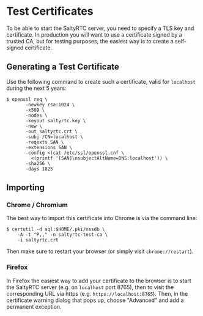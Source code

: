 # Test Certificates

To be able to start the SaltyRTC server, you need to specify a TLS key and
certificate. In production you will want to use a certificate signed by a
trusted CA, but for testing purposes, the easiest way is to create a
self-signed certificate.

## Generating a Test Certificate

Use the following command to create such a certificate, valid for `localhost`
during the next 5 years:

    $ openssl req \
           -newkey rsa:1024 \
           -x509 \
           -nodes \
           -keyout saltyrtc.key \
           -new \
           -out saltyrtc.crt \
           -subj /CN=localhost \
           -reqexts SAN \
           -extensions SAN \
           -config <(cat /etc/ssl/openssl.cnf \
             <(printf '[SAN]\nsubjectAltName=DNS:localhost')) \
           -sha256 \
           -days 1825

## Importing

### Chrome / Chromium

The best way to import this certificate into Chrome is via the command line:

    $ certutil -d sql:$HOME/.pki/nssdb \
        -A -t "P,," -n saltyrtc-test-ca \
        -i saltyrtc.crt

Then make sure to restart your browser (or simply visit `chrome://restart`).

### Firefox

In Firefox the easiest way to add your certificate to the browser is to start
the SaltyRTC server (e.g. on `localhost` port 8765), then to visit the
corresponding URL via https (e.g. `https://localhost:8765`). Then, in the
certificate warning dialog that pops up, choose "Advanced" and add a permanent
exception.
